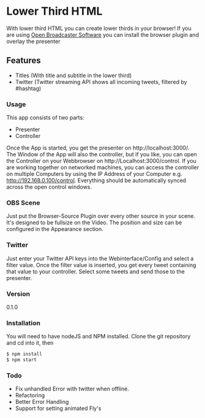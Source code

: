 # Lower Third HTML
With lower third HTML you can create lower thirds in your browser! If you are using [Open Broadcaster Software](https://obsproject.com) you can install the browser plugin and overlay the presenter

## Features
  - Titles (With title and subtitle in the lower third)
  - Twitter (Twitter streaming API shows all incoming tweets, filtered by #hashtag)

### Usage
This app consists of two parts:
  - Presenter
  - Controller

Once the App is started, you get the presenter on http://localhost:3000/. The Window of the App will also the controller, but if you like, you can open the Controller on your Webbrowser on http://Localhost:3000/control.
If you are working together on networked machines, you can access the controller on multiple Computers by using the IP Address of your Computer e.g. http://192.168.0.100/control. Everything should be automatically synced across the open control windows.

### OBS Scene
Just put the Browser-Source Plugin over every other source in your scene. It's designed to be fullsize on the Video. The position and size can be configured in the Appearance section.

### Twitter
Just enter your Twitter API keys into the Webinterface/Config and select a filter value. Once the filter value is inserted, you get every tweet containing that value to your controller. Select some tweets and send those to the presenter.

### Version
0.1.0
### Installation
You will need to have nodeJS and NPM installed. Clone the git repository and cd into it, then
```sh
$ npm install
$ npm start
```

### Todo
  - Fix unhandled Error with twitter when offline.
  - Refactoring
  - Better Error Handling
  - Support for setting animated Fly's
